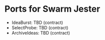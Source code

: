 <!-- Updated: 2025-09-18T13:32:25.889Z -->
# Ports for Swarm Jester

- IdeaBurst: TBD (contract)
- SelectProbe: TBD (contract)
- ArchiveIdeas: TBD (contract)
